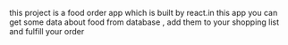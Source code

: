 
this project is a food order app which is built by react.in this app you can get some data about food from database , add them to your shopping list and fulfill your order 
